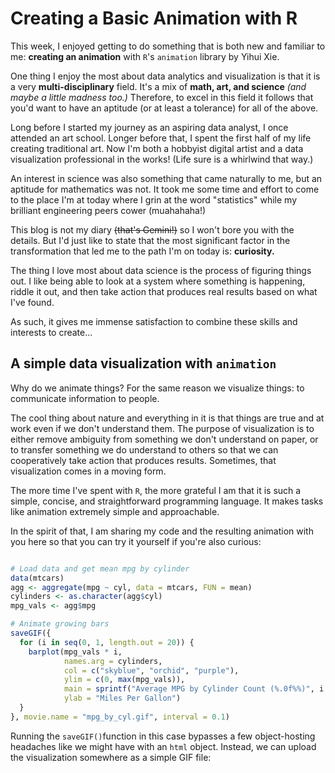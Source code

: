 # Creating a Basic Animation with R

This week, I enjoyed getting to do something that is both new and familiar to me: **creating an animation** with `R`'s `animation` library by Yihui Xie.

One thing I enjoy the most about data analytics and visualization is that it is a very **multi-disciplinary** field. It's a mix of **math, art, and science** *(and maybe a little madness too.)* Therefore, to excel in this field it follows that you'd want to have an aptitude (or at least a tolerance) for all of the above.

Long before I started my journey as an aspiring data analyst, I once attended an art school. Longer before that, I spent the first half of my life creating traditional art. Now I'm both a hobbyist digital artist and a data visualization professional in the works! (Life sure is a whirlwind that way.)

An interest in science was also something that came naturally to me, but an aptitude for mathematics was not. It took me some time and effort to come to the place I'm at today where I grin at the word "statistics" while my brilliant engineering peers cower (muahahaha!)

This blog is not my diary ~~(that's Gemini!)~~ so I won't bore you with the details. But I'd just like to state that the most significant factor in the transformation that led me to the path I'm on today is: **curiosity.**

The thing I love most about data science is the process of figuring things out. I like being able to look at a system where something is happening, riddle it out, and then take action that produces real results based on what I've found.

As such, it gives me immense satisfaction to combine these skills and interests to create...

## A simple data visualization with `animation`

Why do we animate things? For the same reason we visualize things: to communicate information to people.

The cool thing about nature and everything in it is that things are true and at work even if we don't understand them. The purpose of visualization is to either remove ambiguity from something we don't understand on paper, or to transfer something we do understand to others so that we can cooperatively take action that produces results. Sometimes, that visualization comes in a moving form.

The more time I've spent with `R`, the more grateful I am that it is such a simple, concise, and straightforward programming language. It makes tasks like animation extremely simple and approachable.

In the spirit of that, I am sharing my code and the resulting animation with you here so that you can try it yourself if you're also curious:

```R

# Load data and get mean mpg by cylinder
data(mtcars)
agg <- aggregate(mpg ~ cyl, data = mtcars, FUN = mean)
cylinders <- as.character(agg$cyl)
mpg_vals <- agg$mpg

# Animate growing bars
saveGIF({
  for (i in seq(0, 1, length.out = 20)) {
    barplot(mpg_vals * i,
            names.arg = cylinders,
            col = c("skyblue", "orchid", "purple"),
            ylim = c(0, max(mpg_vals)),
            main = sprintf("Average MPG by Cylinder Count (%.0f%%)", i * 100),
            ylab = "Miles Per Gallon")
  }
}, movie.name = "mpg_by_cyl.gif", interval = 0.1)
```

Running the `saveGIF()`function in this case bypasses a few object-hosting headaches like we might have with an `html` object. Instead, we can upload the visualization somewhere as a simple GIF file:

